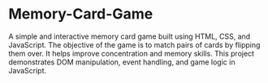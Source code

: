 # Memory-Card-Game
A simple and interactive memory card game built using HTML, CSS, and JavaScript. The objective of the game is to match pairs of cards by flipping them over. It helps improve concentration and memory skills. This project demonstrates DOM manipulation, event handling, and game logic in JavaScript.
